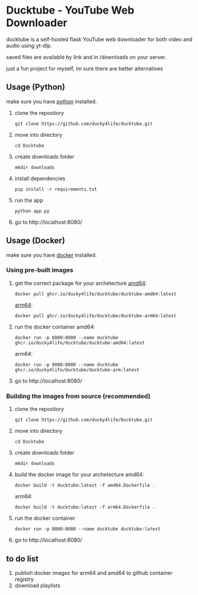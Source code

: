 # Ducktube - YouTube Web Downloader

ducktube is a self-hosted flask YouTube web downloader for both video and audio using yt-dlp.

saved files are available by link and in /downloads on your server.

just a fun project for myself, im sure there are better alternatives

## Usage (Python)

make sure you have [python](https://www.python.org/downloads/) installed.

1. clone the repository
   ```
   git clone https://github.com/ducky4life/ducktube.git
   ```
2. move into directory
   ```
   cd Ducktube
   ```
3. create downloads folder
   ```
   mkdir downloads
   ```
4. install dependencies
   ```
   pip install -r requirements.txt
   ```
5. run the app
   ```
   python app.py
   ```
6. go to http://localhost:8080/

## Usage (Docker)

make sure you have [docker](https://www.docker.com) installed.

### Using pre-built images

1. get the correct package for your archetecture
   [amd64](https://github.com/ducky4life/ducktube/pkgs/container/ducktube%2Fducktube-amd64):
   ```
   docker pull ghcr.io/ducky4life/ducktube/ducktube-amd64:latest
   ```
   [arm64](https://github.com/ducky4life/ducktube/pkgs/container/ducktube%2Fducktube-arm64):
   ```
   docker pull ghcr.io/ducky4life/ducktube/ducktube-arm64:latest
   ```
2. run the docker container
   amd64:
   ```
   docker run -p 8080:8080 --name ducktube ghcr.io/ducky4life/ducktube/ducktube-amd64:latest
   ```
   arm64:
   ```
   docker run -p 8080:8080 --name ducktube ghcr.io/ducky4life/ducktube/ducktube-arm:latest
   ```
2. go to http://localhost:8080/

### Building the images from source (recommended)

1. clone the repository
   ```
   git clone https://github.com/ducky4life/Ducktube.git
   ```
2. move into directory
   ```
   cd Ducktube
   ```
3. create downloads folder
   ```
   mkdir downloads
   ```
4. build the docker image for your archetecture
   amd64:
   ```
   docker build -t ducktube:latest -f amd64.Dockerfile .
   ```
   arm64:
   ```
   docker build -t ducktube:latest -f arm64.Dockerfile .
   ```
5. run the docker container
   ```
   docker run -p 8080:8080 --name ducktube ducktube:latest
   ```
6. go to http://localhost:8080/


## to do list

1. publish docker images for arm64 and amd64 to github container registry
2. download playlists